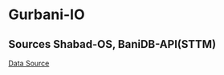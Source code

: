# Gurbani-IO
## Sources Shabad-OS, BaniDB-API(STTM)
[Data Source](https://github.com/karamjeetdotnet/GurbaniDB/tree/gurbani-io/data)